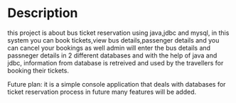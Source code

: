 # Description
this project is about bus ticket reservation using java,jdbc and mysql,
in this system you can book tickets,view bus details,passenger details and 
you can cancel your bookings as well admin will enter the bus details and passneger details
in 2 different databases and with the help of java and jdbc, information from database is retreived
and used by the travellers for booking their tickets.

Future plan:
it is a simple console application that deals with databases for ticket reservation process
in future many features will be added.

